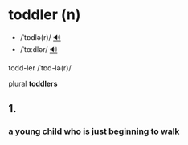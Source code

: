 # toddler (n)

- /ˈtɒdlə(r)/ [🔊](https://www.oxfordlearnersdictionaries.com/media/english/uk_pron/t/tod/toddl/toddler__gb_1.mp3)
- /ˈtɑːdlər/ [🔊](https://www.oxfordlearnersdictionaries.com/media/english/us_pron/t/tod/toddl/toddler__us_1.mp3)

todd-ler /ˈtɒd-lə(r)/

plural **toddlers**

## 1.

### a young child who is just beginning to walk 